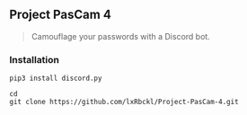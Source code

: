## Project PasCam 4
> Camouflage your passwords with a Discord bot.

### Installation
```
pip3 install discord.py

cd
git clone https://github.com/lxRbckl/Project-PasCam-4.git
```
